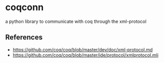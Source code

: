 # coqconn
a python library to communicate with coq through the xml-protocol

## References

- https://github.com/coq/coq/blob/master/dev/doc/xml-protocol.md
- https://github.com/coq/coq/blob/master/ide/protocol/xmlprotocol.mli
